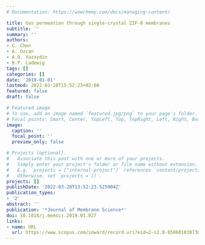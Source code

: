 ```yaml
---
# Documentation: https://wowchemy.com/docs/managing-content/

title: Gas permeation through single-crystal ZIF-8 membranes
subtitle: ''
summary: ''
authors:
- C. Chen
- A. Ozcan
- A.O. Yazaydin
- B.P. Ladewig
tags: []
categories: []
date: '2019-01-01'
lastmod: 2022-03-28T15:52:23+02:00
featured: false
draft: false

# Featured image
# To use, add an image named `featured.jpg/png` to your page's folder.
# Focal points: Smart, Center, TopLeft, Top, TopRight, Left, Right, BottomLeft, Bottom, BottomRight.
image:
  caption: ''
  focal_point: ''
  preview_only: false

# Projects (optional).
#   Associate this post with one or more of your projects.
#   Simply enter your project's folder or file name without extension.
#   E.g. `projects = ["internal-project"]` references `content/project/deep-learning/index.md`.
#   Otherwise, set `projects = []`.
projects: []
publishDate: '2022-03-28T13:52:23.525904Z'
publication_types:
- '2'
abstract: ''
publication: '*Journal of Membrane Science*'
doi: 10.1016/j.memsci.2019.01.027
links:
- name: URL
  url: https://www.scopus.com/inward/record.uri?eid=2-s2.0-85060103073&doi=10.1016%2fj.memsci.2019.01.027&partnerID=40&md5=f1f81ee23b5ed8086acd9d5037c52e02
---
```

